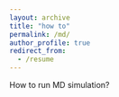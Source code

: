 ```yaml
---
layout: archive
title: "how to"
permalink: /md/
author_profile: true
redirect_from:
  - /resume
---
```

How to run MD simulation?
